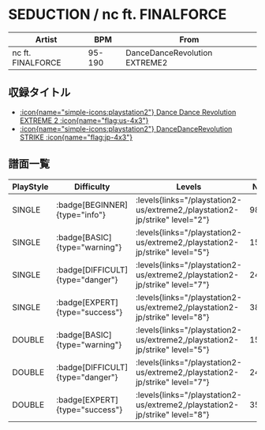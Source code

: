 # SEDUCTION / nc ft. FINALFORCE

|Artist|BPM|From|
|------|---|----|
|nc ft. FINALFORCE|95-190|DanceDanceRevolution EXTREME2|

## 収録タイトル

- [:icon{name="simple-icons:playstation2"} Dance Dance Revolution EXTREME 2 :icon{name="flag:us-4x3"}](/playstation2-us/extreme2)
- [:icon{name="simple-icons:playstation2"} DanceDanceRevolution STRIKE :icon{name="flag:jp-4x3"}](/playstation2-jp/strike)

## 譜面一覧

|PlayStyle|Difficulty|Levels|Notes|Movie|
|---------|----------|------|-----|-----|
|SINGLE| :badge[BEGINNER]{type="info"}| :levels{links="/playstation2-us/extreme2,/playstation2-jp/strike" level="2"}|98/0||
|SINGLE| :badge[BASIC]{type="warning"}| :levels{links="/playstation2-us/extreme2,/playstation2-jp/strike" level="5"}|151/24||
|SINGLE| :badge[DIFFICULT]{type="danger"}| :levels{links="/playstation2-us/extreme2,/playstation2-jp/strike" level="7"}|240/7||
|SINGLE| :badge[EXPERT]{type="success"}| :levels{links="/playstation2-us/extreme2,/playstation2-jp/strike" level="8"}|385/13||
|DOUBLE| :badge[BASIC]{type="warning"}| :levels{links="/playstation2-us/extreme2,/playstation2-jp/strike" level="5"}|159/20||
|DOUBLE| :badge[DIFFICULT]{type="danger"}| :levels{links="/playstation2-us/extreme2,/playstation2-jp/strike" level="7"}|242/7||
|DOUBLE| :badge[EXPERT]{type="success"}| :levels{links="/playstation2-us/extreme2,/playstation2-jp/strike" level="8"}|358/31||
